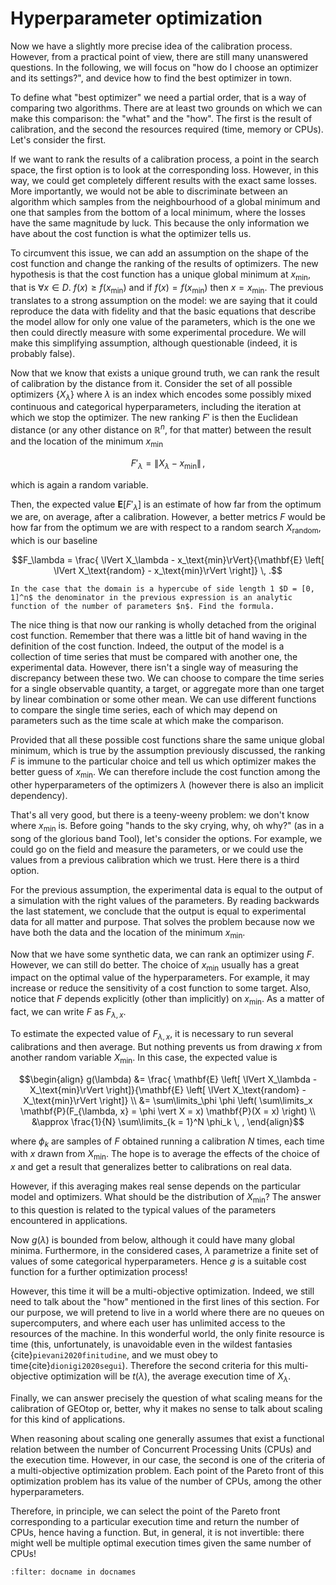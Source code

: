 # Hyperparameter optimization

Now we have a slightly more precise idea of the calibration process. However, from a practical point of view, there are still many unanswered questions. In the following, we will focus on "how do I choose an optimizer and its settings?", and device how to find the best optimizer in town.

To define what "best optimizer" we need a partial order, that is a way of comparing two algorithms. There are at least two grounds on which we can make this comparison: the "what" and the "how". The first is the result of calibration, and the second the resources required (time, memory or CPUs). Let's consider the first.

If we want to rank the results of a calibration process, a point in the search space, the first option is to look at the corresponding loss. However, in this way, we could get completely different results with the exact same losses. More importantly, we would not be able to discriminate between an algorithm which samples from the neighbourhood of a global minimum and one that samples from the bottom of a local minimum, where the losses have the same magnitude by luck. This because the only information we have about the cost function is what the optimizer tells us. 

To circumvent this issue, we can add an assumption on the shape of the cost function and change the ranking of the results of optimizers. The new hypothesis is that the cost function has a unique global minimum at $x_\text{min}$, that is $\forall x \in D. \: f(x) \geq f(x_\text{min})$ and if $f(x) = f(x_\text{min})$ then $x = x_\text{min}$. The previous translates to a strong assumption on the model: we are saying that it could reproduce the data with fidelity and that the basic equations that describe the model allow for only one value of the parameters, which is the one we then could directly measure with some experimental procedure. We will make this simplifying assumption, although questionable (indeed, it is probably false).

Now that we know that exists a unique ground truth, we can rank the result of calibration by the distance from it. Consider the set of all possible optimizers $\{X_\lambda\}$ where $\lambda$ is an index which encodes some possibly mixed continuous and categorical hyperparameters, including the iteration at which we stop the optimizer. The new ranking $F'$ is then the Euclidean distance (or any other distance on $\mathbb{R}^n$, for that matter) between the result and the location of the minimum $x_\text{min}$  

$$ F'_\lambda = \lVert X_\lambda - x_\text{min}\rVert \, ,$$

which is again a random variable. 

Then, the expected value $\mathbf{E}\left[ F'_\lambda \right]$ is an estimate of how far from the optimum we are, on average, after a calibration. However, a better metrics $F$ would be how far from the optimum we are with respect to a random search $X_\text{random}$, which is our baseline 

$$F_\lambda = \frac{ \lVert X_\lambda - x_\text{min}\rVert}{\mathbf{E} \left[ \lVert X_\text{random} - x_\text{min}\rVert \right]} \, .$$

```{admonition} To Do
In the case that the domain is a hypercube of side length 1 $D = [0, 1]^n$ the denominator in the previous expression is an analytic function of the number of parameters $n$. Find the formula.
``` 

The nice thing is that now our ranking is wholly detached from the original cost function. Remember that there was a little bit of hand waving in the definition of the cost function. Indeed, the output of the model is a collection of time series that must be compared with another one, the experimental data. However, there isn't a single way of measuring the discrepancy between these two. We can choose to compare the time series for a single observable quantity, a target, or aggregate more than one target by linear combination or some other mean. We can use different functions to compare the single time series, each of which may depend on parameters such as the time scale at which make the comparison.

Provided that all these possible cost functions share the same unique global minimum, which is true by the assumption previously discussed, the ranking $F$ is immune to the particular choice and tell us which optimizer makes the better guess of $x_\text{min}$. We can therefore include the cost function among the other hyperparameters of the optimizers $\lambda$ (however there is also an implicit dependency).

That's all very good, but there is a teeny-weeny problem: we don't know where $x_\text{min}$ is. Before going "hands to the sky crying, why, oh why?" (as in a song of the glorious band Tool), let's consider the options. For example, we could go on the field and measure the parameters, or we could use the values from a previous calibration which we trust. Here there is a third option. 

For the previous assumption, the experimental data is equal to the output of a simulation with the right values of the parameters. By reading backwards the last statement, we conclude that the output is equal to experimental data for all matter and purpose. That solves the problem because now we have both the data and the location of the minimum $x_\text{min}$.

Now that we have some synthetic data, we can rank an optimizer using $F$. However, we can still do better. The choice of $x_\text{min}$ usually has a great impact on the optimal value of the hyperparameters. For example, it may increase or reduce the sensitivity of a cost function to some target. Also, notice that $F$ depends explicitly (other than implicitly) on $x_\text{min}$. As a matter of fact, we can write $F$ as $F_{\lambda, x}$.

To estimate the expected value of $F_{\lambda, x}$, it is necessary to run several calibrations and then average. But nothing prevents us from drawing $x$ from another random variable $X_\text{min}$. In this case, the expected value is

$$\begin{align}
g(\lambda) &= \frac{ \mathbf{E} \left[ \lVert X_\lambda - X_\text{min}\rVert \right]}{\mathbf{E} \left[ \lVert X_\text{random} - X_\text{min}\rVert \right]} \\
           &= \sum\limits_\phi \phi \left( \sum\limits_x \mathbf{P}(F_{\lambda, x} = \phi \vert X = x) \mathbf{P}(X = x) \right) \\
           &\approx \frac{1}{N} \sum\limits_{k = 1}^N \phi_k \, ,
\end{align}$$

where $\phi_k$ are samples of $F$ obtained running a calibration $N$ times, each time with $x$ drawn from $X_\text{min}$. The hope is to average the effects of the choice of $x$ and get a result that generalizes better to calibrations on real data. 

However, if this averaging makes real sense depends on the particular model and optimizers. What should be the distribution of $X_\text{min}$? The answer to this question is related to the typical values of the parameters encountered in applications.

Now $g(\lambda)$ is bounded from below, although it could have many global minima. Furthermore, in the considered cases, $\lambda$ parametrize a finite set of values of some categorical hyperparameters. Hence $g$ is a suitable cost function for a further optimization process!

However, this time it will be a multi-objective optimization. Indeed, we still need to talk about the "how" mentioned in the first lines of this section. For our purpose, we will pretend to live in a world where there are no queues on supercomputers, and where each user has unlimited access to the resources of the machine. In this wonderful world, the only finite resource is time (this, unfortunately, is unavoidable even in the wildest fantasies {cite}`pievani2020finitudine`, and we must obey to time{cite}`dionigi2020segui`). Therefore the second criteria for this multi-objective optimization will be $t(\lambda)$, the average execution time of $X_\lambda$.

Finally, we can answer precisely the question of what scaling means for the calibration of GEOtop or, better, why it makes no sense to talk about scaling for this kind of applications. 

When reasoning about scaling one generally assumes that exist a functional relation between the number of Concurrent Processing Units (CPUs) and the execution time. However, in our case, the second is one of the criteria of a multi-objective optimization problem. Each point of the Pareto front of this optimization problem has its value of the number of CPUs, among the other hyperparameters. 

Therefore, in principle, we can select the point of the Pareto front corresponding to a particular execution time and return the number of CPUs, hence having a function. But, in general, it is not invertible: there might well be multiple optimal execution times given the same number of CPUs!

```{bibliography} references.bib
:filter: docname in docnames
```

